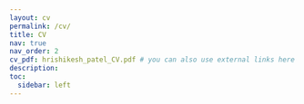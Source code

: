 ```yaml
---
layout: cv
permalink: /cv/
title: CV
nav: true
nav_order: 2
cv_pdf: hrishikesh_patel_CV.pdf # you can also use external links here
description: 
toc:
  sidebar: left
---
```

